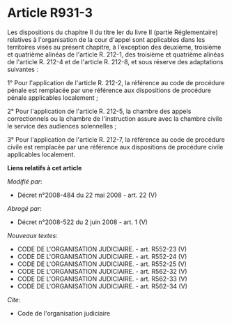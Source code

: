 # Article R931-3

Les dispositions du chapitre II du titre Ier du livre II (partie Réglementaire) relatives à l'organisation de la cour d'appel
sont applicables dans les territoires visés au présent chapitre, à l'exception des deuxième, troisième et quatrième alinéas
de l'article R. 212-1, des troisième et quatrième alinéas de l'article R. 212-4 et de l'article R. 212-8, et sous réserve des
adaptations suivantes : 

1° Pour l'application de l'article R. 212-2, la référence au code de procédure pénale est remplacée par une référence aux
dispositions de procédure pénale applicables localement ; 

2° Pour l'application de l'article R. 212-5, la chambre des appels correctionnels ou la chambre de l'instruction assure avec
la chambre civile le service des audiences solennelles ; 

3° Pour l'application de l'article R. 212-7, la référence au    code de procédure civile est remplacée par une référence aux
dispositions de procédure civile applicables localement.

**Liens relatifs à cet article**

_Modifié par_:

  - Décret n°2008-484 du 22 mai 2008 - art. 22 (V)

_Abrogé par_:

  - Décret n°2008-522 du 2 juin 2008 - art. 1 (V)

_Nouveaux textes_:

  - CODE DE L'ORGANISATION JUDICIAIRE. - art. R552-23 (V)
  - CODE DE L'ORGANISATION JUDICIAIRE. - art. R552-24 (V)
  - CODE DE L'ORGANISATION JUDICIAIRE. - art. R552-25 (V)
  - CODE DE L'ORGANISATION JUDICIAIRE. - art. R562-32 (V)
  - CODE DE L'ORGANISATION JUDICIAIRE. - art. R562-33 (V)
  - CODE DE L'ORGANISATION JUDICIAIRE. - art. R562-34 (V)

_Cite_:

  - Code de l'organisation judiciaire
